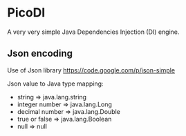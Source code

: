 # PicoDI

A very very simple Java Dependencies Injection (DI) engine.

## Json encoding

Use of Json library https://code.google.com/p/json-simple

Json value to Java type mapping:
* string => java.lang.string
* integer number => java.lang.Long
* decimal number => java.lang.Double
* true or false => java.lang.Boolean
* null => null
 
